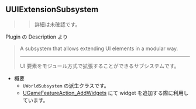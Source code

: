 ## UUIExtensionSubsystem

>> 詳細は未確認です。

Plugin の Description より
> A subsystem that allows extending UI elements in a modular way.  
> 
> ----
> UI 要素をモジュール方式で拡張することができるサブシステムです。  

* 概要
	* `UWorldSubsystem` の派生クラスです。
	* [UGameFeatureAction_AddWidgets] にて widget を追加する際に利用しています。


<!--- ページ内のリンク --->

<!--- 自前の画像へのリンク --->

<!--- generated --->
[UGameFeatureAction_AddWidgets]: ../../Lyra/GameFeature/UGameFeatureAction_AddWidgets.md#ugamefeatureactionaddwidgets
